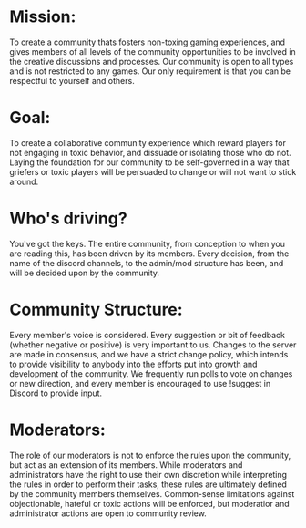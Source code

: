 # **Mission:** 
To create a community thats fosters non-toxing gaming experiences, and gives members of all levels of the community opportunities to be involved in the creative discussions and processes. Our community is open to all types and is not restricted to any games. Our only requirement is that you can be respectful to yourself and others.

# **Goal:** 
To create a collaborative community experience which reward players for not engaging in toxic behavior, and dissuade or isolating those who do not. Laying the foundation for our community to be self-governed in a way that griefers or toxic players will be persuaded to change or will not want to stick around.

# **Who's driving?** 
You've got the keys. The entire community, from conception to when you are reading this, has been driven by its members. Every decision, from the name of the discord channels, to the admin/mod structure has been, and will be decided upon by the community. 

# **Community Structure:**
Every member's voice is considered. Every suggestion or bit of feedback (whether negative or positive) is very important to us. Changes to the server are made in consensus, and we have a strict change policy, which intends to provide visibility to anybody into the efforts put into growth and development of the community.
We frequently run polls to vote on changes or new direction, and every member is encouraged to use !suggest in Discord to provide input.

# **Moderators:**
 The role of our moderators is not to enforce the rules upon the community, but act as an extension of its members. While moderators and administrators have the right to use their own discretion while interpreting the rules in order to perform their tasks, these rules are ultimately defined by the community members themselves. Common-sense limitations against objectionable, hateful or toxic actions will be enforced, but moderatior and administrator actions are open to community review.
